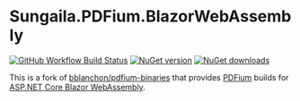 # Sungaila.PDFium.BlazorWebAssembly
[![GitHub Workflow Build Status](https://img.shields.io/github/actions/workflow/status/sungaila/pdfium-binaries/build-wasm.yml?style=flat-square&logo=github&logoColor=white)](https://github.com/sungaila/pdfium-binaries/actions/workflows/build-wasm.yml)
[![NuGet version](https://img.shields.io/nuget/v/Sungaila.PDFium.BlazorWebAssembly.svg?style=flat-square&logo=nuget&logoColor=white)](https://www.nuget.org/packages/Sungaila.PDFium.BlazorWebAssembly/)
[![NuGet downloads](https://img.shields.io/nuget/dt/Sungaila.PDFium.BlazorWebAssembly.svg?style=flat-square&logo=nuget&logoColor=white)](https://www.nuget.org/packages/Sungaila.PDFium.BlazorWebAssembly/)

This is a fork of [bblanchon/pdfium-binaries](https://github.com/bblanchon/pdfium-binaries) that provides [PDFium](https://pdfium.googlesource.com/pdfium/) builds for [ASP.NET Core Blazor WebAssembly](https://dotnet.microsoft.com/en-us/apps/aspnet/web-apps/blazor).
